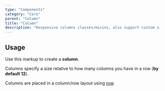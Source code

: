 ```yaml
---
type: "Components"
category: "Core"
parent: "Column"
title: "Column"
description: "Responsive columns classes/mixins, also support custom size."
---
```


## Usage

Use this markup to create a **column**.

<script type="text/plain" class="language-markup">
  <div class="col-12 col-6-sm col-4-md">
    <!-- content -->
  </div>
</script>

Columns specify a size relative to how many columns you have in a row (**by default 12**).

Columns are placed in a column/row layout using [row](/components/core/row).
